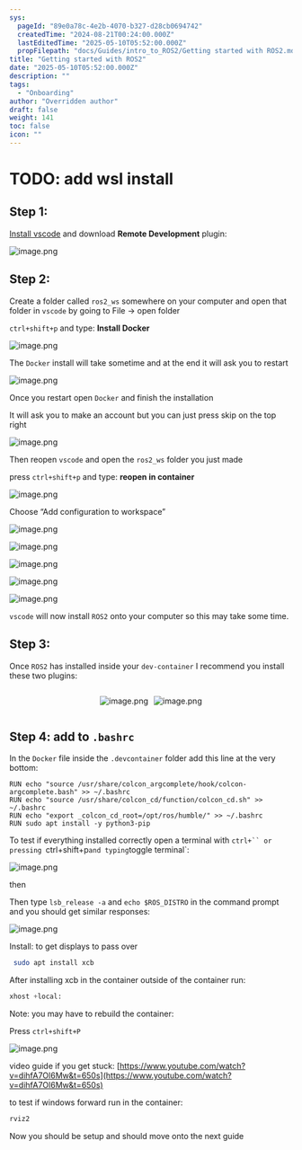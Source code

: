 ```yaml
---
sys:
  pageId: "89e0a78c-4e2b-4070-b327-d28cb0694742"
  createdTime: "2024-08-21T00:24:00.000Z"
  lastEditedTime: "2025-05-10T05:52:00.000Z"
  propFilepath: "docs/Guides/intro_to_ROS2/Getting started with ROS2.md"
title: "Getting started with ROS2"
date: "2025-05-10T05:52:00.000Z"
description: ""
tags:
  - "Onboarding"
author: "Overridden author"
draft: false
weight: 141
toc: false
icon: ""
---
```


# TODO: add wsl install

## Step 1:

[Install vscode](https://code.visualstudio.com/download) and download **Remote Development** plugin:

![image.png](https://prod-files-secure.s3.us-west-2.amazonaws.com/d518164a-d88e-44d1-a4ee-3adb3bd8bce0/efb52993-1881-4a40-b95e-6f020334f022/image.png?X-Amz-Algorithm=AWS4-HMAC-SHA256&X-Amz-Content-Sha256=UNSIGNED-PAYLOAD&X-Amz-Credential=ASIAZI2LB466YA5DATNG%2F20250616%2Fus-west-2%2Fs3%2Faws4_request&X-Amz-Date=20250616T110831Z&X-Amz-Expires=3600&X-Amz-Security-Token=IQoJb3JpZ2luX2VjEHMaCXVzLXdlc3QtMiJHMEUCIQCn7d8aiNjXgOhKv%2BT3GJOIesdQGMdj%2Bx%2F%2BauZmbMNkWAIgGZeAzKa8b%2BIA72C60ZqZNvACRjpJcvNeoA5WvvPeeQMq%2FwMIXBAAGgw2Mzc0MjMxODM4MDUiDA%2FD%2FY6DAyAbuHIvTircA6yvnnnLzYtsCWtSXYt%2BkkhH5Bfuhazua9r8ZskMzsTEZA1ljb0SBPHTsQqcPdBsGx3MFbKmPKtmhDBFXUDjTnEsMspsCTFcCJc4509qWRvqt0QFE4PTXV%2FThV2iTgXnw0e8RQsCAH%2F%2F6jJCoB7oE%2FKQQ4qELQZpnXRePSPVikwFgZaIINeezELxOsnHLpextSiq2yv9K6QhtOeTWR%2BeJAUBasXAHfcZsw3b4V7%2BTCB%2BVzTYNgD%2BTZ7ihvBg9mxvGMdlkOuHB7RTLiLNj8V%2Bk%2BBnrFy9QvAGMdQ1I9oXQO6l%2BE6fH0XBZWE1%2FSlXf0l71drQnvy8lWfQMngd7kQk6nXTMKfxE%2FXU%2BZ5oCuOv7HZ2ep4hCxCYofwfHiFFRi5Bih%2F1rhwpqWGaDPN9Pt2xLPx721COHX3XbSRPg5Y44wuSxdfvk0nfIITA4J6dqd8cIR6ZVCIartztd3XJpot8FAoRg%2B6uq5l9bCKARV0YVCRGhh5df1i44qIXAbYoXbC1fst8FRjSXjkpf4ZDhhDFCKHx0vCv9o7slPIPUbUEnpszKlLqVG6zR0lXYqn0ugCHuXeBC%2FBiTDYJWSfCjMOmNVKp%2F%2BjjTgamp2qVRQ0LwspMdTfUpJUGUs7FKYilMNvkv8IGOqUBENG4Ek8TueLHJyYcXY1h8DndBPa2V6pznG%2B8k19B1wdu7W57ihzlEcY2n3ATj1grSGkuOM8%2B3BcCdX88E3G64zyjDWTonWviqF6En%2BWL2icyuF6jDiulOF57J8adEyNDuToaNOP1UgSMOI8SJ29a312qZvKPZrwIKAbKzBTl9n3L7Y6t4YknE2JyKAL3ZoswLL%2F8KyEs2I2N8xz6JptDKKtlt4AS&X-Amz-Signature=3fe8237631043c311892c9339587311d4f24c402a255d01d2300c057cbe8e693&X-Amz-SignedHeaders=host&x-amz-checksum-mode=ENABLED&x-id=GetObject)

## Step 2:

Create a folder called `ros2_ws` somewhere on your computer and open that folder in `vscode` by going to File → open folder 

`ctrl+shift+p` and type: **Install Docker**

![image.png](https://prod-files-secure.s3.us-west-2.amazonaws.com/d518164a-d88e-44d1-a4ee-3adb3bd8bce0/2269dc0e-1cd5-47ff-bceb-c04ad9b2eab0/image.png?X-Amz-Algorithm=AWS4-HMAC-SHA256&X-Amz-Content-Sha256=UNSIGNED-PAYLOAD&X-Amz-Credential=ASIAZI2LB466YA5DATNG%2F20250616%2Fus-west-2%2Fs3%2Faws4_request&X-Amz-Date=20250616T110831Z&X-Amz-Expires=3600&X-Amz-Security-Token=IQoJb3JpZ2luX2VjEHMaCXVzLXdlc3QtMiJHMEUCIQCn7d8aiNjXgOhKv%2BT3GJOIesdQGMdj%2Bx%2F%2BauZmbMNkWAIgGZeAzKa8b%2BIA72C60ZqZNvACRjpJcvNeoA5WvvPeeQMq%2FwMIXBAAGgw2Mzc0MjMxODM4MDUiDA%2FD%2FY6DAyAbuHIvTircA6yvnnnLzYtsCWtSXYt%2BkkhH5Bfuhazua9r8ZskMzsTEZA1ljb0SBPHTsQqcPdBsGx3MFbKmPKtmhDBFXUDjTnEsMspsCTFcCJc4509qWRvqt0QFE4PTXV%2FThV2iTgXnw0e8RQsCAH%2F%2F6jJCoB7oE%2FKQQ4qELQZpnXRePSPVikwFgZaIINeezELxOsnHLpextSiq2yv9K6QhtOeTWR%2BeJAUBasXAHfcZsw3b4V7%2BTCB%2BVzTYNgD%2BTZ7ihvBg9mxvGMdlkOuHB7RTLiLNj8V%2Bk%2BBnrFy9QvAGMdQ1I9oXQO6l%2BE6fH0XBZWE1%2FSlXf0l71drQnvy8lWfQMngd7kQk6nXTMKfxE%2FXU%2BZ5oCuOv7HZ2ep4hCxCYofwfHiFFRi5Bih%2F1rhwpqWGaDPN9Pt2xLPx721COHX3XbSRPg5Y44wuSxdfvk0nfIITA4J6dqd8cIR6ZVCIartztd3XJpot8FAoRg%2B6uq5l9bCKARV0YVCRGhh5df1i44qIXAbYoXbC1fst8FRjSXjkpf4ZDhhDFCKHx0vCv9o7slPIPUbUEnpszKlLqVG6zR0lXYqn0ugCHuXeBC%2FBiTDYJWSfCjMOmNVKp%2F%2BjjTgamp2qVRQ0LwspMdTfUpJUGUs7FKYilMNvkv8IGOqUBENG4Ek8TueLHJyYcXY1h8DndBPa2V6pznG%2B8k19B1wdu7W57ihzlEcY2n3ATj1grSGkuOM8%2B3BcCdX88E3G64zyjDWTonWviqF6En%2BWL2icyuF6jDiulOF57J8adEyNDuToaNOP1UgSMOI8SJ29a312qZvKPZrwIKAbKzBTl9n3L7Y6t4YknE2JyKAL3ZoswLL%2F8KyEs2I2N8xz6JptDKKtlt4AS&X-Amz-Signature=f278d4fcada5de304e130604d84dba09e5a50960563fd9228865f15ce067c6b4&X-Amz-SignedHeaders=host&x-amz-checksum-mode=ENABLED&x-id=GetObject)

The `Docker` install will take sometime and at the end it will ask you to restart

![image.png](https://prod-files-secure.s3.us-west-2.amazonaws.com/d518164a-d88e-44d1-a4ee-3adb3bd8bce0/ed233f78-be33-4b1f-b89c-9c346c0e961e/image.png?X-Amz-Algorithm=AWS4-HMAC-SHA256&X-Amz-Content-Sha256=UNSIGNED-PAYLOAD&X-Amz-Credential=ASIAZI2LB466YA5DATNG%2F20250616%2Fus-west-2%2Fs3%2Faws4_request&X-Amz-Date=20250616T110831Z&X-Amz-Expires=3600&X-Amz-Security-Token=IQoJb3JpZ2luX2VjEHMaCXVzLXdlc3QtMiJHMEUCIQCn7d8aiNjXgOhKv%2BT3GJOIesdQGMdj%2Bx%2F%2BauZmbMNkWAIgGZeAzKa8b%2BIA72C60ZqZNvACRjpJcvNeoA5WvvPeeQMq%2FwMIXBAAGgw2Mzc0MjMxODM4MDUiDA%2FD%2FY6DAyAbuHIvTircA6yvnnnLzYtsCWtSXYt%2BkkhH5Bfuhazua9r8ZskMzsTEZA1ljb0SBPHTsQqcPdBsGx3MFbKmPKtmhDBFXUDjTnEsMspsCTFcCJc4509qWRvqt0QFE4PTXV%2FThV2iTgXnw0e8RQsCAH%2F%2F6jJCoB7oE%2FKQQ4qELQZpnXRePSPVikwFgZaIINeezELxOsnHLpextSiq2yv9K6QhtOeTWR%2BeJAUBasXAHfcZsw3b4V7%2BTCB%2BVzTYNgD%2BTZ7ihvBg9mxvGMdlkOuHB7RTLiLNj8V%2Bk%2BBnrFy9QvAGMdQ1I9oXQO6l%2BE6fH0XBZWE1%2FSlXf0l71drQnvy8lWfQMngd7kQk6nXTMKfxE%2FXU%2BZ5oCuOv7HZ2ep4hCxCYofwfHiFFRi5Bih%2F1rhwpqWGaDPN9Pt2xLPx721COHX3XbSRPg5Y44wuSxdfvk0nfIITA4J6dqd8cIR6ZVCIartztd3XJpot8FAoRg%2B6uq5l9bCKARV0YVCRGhh5df1i44qIXAbYoXbC1fst8FRjSXjkpf4ZDhhDFCKHx0vCv9o7slPIPUbUEnpszKlLqVG6zR0lXYqn0ugCHuXeBC%2FBiTDYJWSfCjMOmNVKp%2F%2BjjTgamp2qVRQ0LwspMdTfUpJUGUs7FKYilMNvkv8IGOqUBENG4Ek8TueLHJyYcXY1h8DndBPa2V6pznG%2B8k19B1wdu7W57ihzlEcY2n3ATj1grSGkuOM8%2B3BcCdX88E3G64zyjDWTonWviqF6En%2BWL2icyuF6jDiulOF57J8adEyNDuToaNOP1UgSMOI8SJ29a312qZvKPZrwIKAbKzBTl9n3L7Y6t4YknE2JyKAL3ZoswLL%2F8KyEs2I2N8xz6JptDKKtlt4AS&X-Amz-Signature=164b277d335c177ab5e6b43215691f7cc27da269c36f04be0c5ca6997f6b36c2&X-Amz-SignedHeaders=host&x-amz-checksum-mode=ENABLED&x-id=GetObject)

Once you restart open `Docker` and finish the installation

It will ask you to make an account but you can just press skip on the top right

![image.png](https://prod-files-secure.s3.us-west-2.amazonaws.com/d518164a-d88e-44d1-a4ee-3adb3bd8bce0/21010ad9-1659-4fd9-9f59-9932a09b2a3d/image.png?X-Amz-Algorithm=AWS4-HMAC-SHA256&X-Amz-Content-Sha256=UNSIGNED-PAYLOAD&X-Amz-Credential=ASIAZI2LB466YA5DATNG%2F20250616%2Fus-west-2%2Fs3%2Faws4_request&X-Amz-Date=20250616T110831Z&X-Amz-Expires=3600&X-Amz-Security-Token=IQoJb3JpZ2luX2VjEHMaCXVzLXdlc3QtMiJHMEUCIQCn7d8aiNjXgOhKv%2BT3GJOIesdQGMdj%2Bx%2F%2BauZmbMNkWAIgGZeAzKa8b%2BIA72C60ZqZNvACRjpJcvNeoA5WvvPeeQMq%2FwMIXBAAGgw2Mzc0MjMxODM4MDUiDA%2FD%2FY6DAyAbuHIvTircA6yvnnnLzYtsCWtSXYt%2BkkhH5Bfuhazua9r8ZskMzsTEZA1ljb0SBPHTsQqcPdBsGx3MFbKmPKtmhDBFXUDjTnEsMspsCTFcCJc4509qWRvqt0QFE4PTXV%2FThV2iTgXnw0e8RQsCAH%2F%2F6jJCoB7oE%2FKQQ4qELQZpnXRePSPVikwFgZaIINeezELxOsnHLpextSiq2yv9K6QhtOeTWR%2BeJAUBasXAHfcZsw3b4V7%2BTCB%2BVzTYNgD%2BTZ7ihvBg9mxvGMdlkOuHB7RTLiLNj8V%2Bk%2BBnrFy9QvAGMdQ1I9oXQO6l%2BE6fH0XBZWE1%2FSlXf0l71drQnvy8lWfQMngd7kQk6nXTMKfxE%2FXU%2BZ5oCuOv7HZ2ep4hCxCYofwfHiFFRi5Bih%2F1rhwpqWGaDPN9Pt2xLPx721COHX3XbSRPg5Y44wuSxdfvk0nfIITA4J6dqd8cIR6ZVCIartztd3XJpot8FAoRg%2B6uq5l9bCKARV0YVCRGhh5df1i44qIXAbYoXbC1fst8FRjSXjkpf4ZDhhDFCKHx0vCv9o7slPIPUbUEnpszKlLqVG6zR0lXYqn0ugCHuXeBC%2FBiTDYJWSfCjMOmNVKp%2F%2BjjTgamp2qVRQ0LwspMdTfUpJUGUs7FKYilMNvkv8IGOqUBENG4Ek8TueLHJyYcXY1h8DndBPa2V6pznG%2B8k19B1wdu7W57ihzlEcY2n3ATj1grSGkuOM8%2B3BcCdX88E3G64zyjDWTonWviqF6En%2BWL2icyuF6jDiulOF57J8adEyNDuToaNOP1UgSMOI8SJ29a312qZvKPZrwIKAbKzBTl9n3L7Y6t4YknE2JyKAL3ZoswLL%2F8KyEs2I2N8xz6JptDKKtlt4AS&X-Amz-Signature=a1d68f9e73217abe5841b5c61103de252236a46aa861bfc3b0570b280538b9a3&X-Amz-SignedHeaders=host&x-amz-checksum-mode=ENABLED&x-id=GetObject)

Then reopen `vscode` and open the `ros2_ws` folder you just made

press `ctrl+shift+p` and type: **reopen in container**

![image.png](https://prod-files-secure.s3.us-west-2.amazonaws.com/d518164a-d88e-44d1-a4ee-3adb3bd8bce0/4e93b8c2-41ad-488c-8095-c74205196118/image.png?X-Amz-Algorithm=AWS4-HMAC-SHA256&X-Amz-Content-Sha256=UNSIGNED-PAYLOAD&X-Amz-Credential=ASIAZI2LB466YA5DATNG%2F20250616%2Fus-west-2%2Fs3%2Faws4_request&X-Amz-Date=20250616T110831Z&X-Amz-Expires=3600&X-Amz-Security-Token=IQoJb3JpZ2luX2VjEHMaCXVzLXdlc3QtMiJHMEUCIQCn7d8aiNjXgOhKv%2BT3GJOIesdQGMdj%2Bx%2F%2BauZmbMNkWAIgGZeAzKa8b%2BIA72C60ZqZNvACRjpJcvNeoA5WvvPeeQMq%2FwMIXBAAGgw2Mzc0MjMxODM4MDUiDA%2FD%2FY6DAyAbuHIvTircA6yvnnnLzYtsCWtSXYt%2BkkhH5Bfuhazua9r8ZskMzsTEZA1ljb0SBPHTsQqcPdBsGx3MFbKmPKtmhDBFXUDjTnEsMspsCTFcCJc4509qWRvqt0QFE4PTXV%2FThV2iTgXnw0e8RQsCAH%2F%2F6jJCoB7oE%2FKQQ4qELQZpnXRePSPVikwFgZaIINeezELxOsnHLpextSiq2yv9K6QhtOeTWR%2BeJAUBasXAHfcZsw3b4V7%2BTCB%2BVzTYNgD%2BTZ7ihvBg9mxvGMdlkOuHB7RTLiLNj8V%2Bk%2BBnrFy9QvAGMdQ1I9oXQO6l%2BE6fH0XBZWE1%2FSlXf0l71drQnvy8lWfQMngd7kQk6nXTMKfxE%2FXU%2BZ5oCuOv7HZ2ep4hCxCYofwfHiFFRi5Bih%2F1rhwpqWGaDPN9Pt2xLPx721COHX3XbSRPg5Y44wuSxdfvk0nfIITA4J6dqd8cIR6ZVCIartztd3XJpot8FAoRg%2B6uq5l9bCKARV0YVCRGhh5df1i44qIXAbYoXbC1fst8FRjSXjkpf4ZDhhDFCKHx0vCv9o7slPIPUbUEnpszKlLqVG6zR0lXYqn0ugCHuXeBC%2FBiTDYJWSfCjMOmNVKp%2F%2BjjTgamp2qVRQ0LwspMdTfUpJUGUs7FKYilMNvkv8IGOqUBENG4Ek8TueLHJyYcXY1h8DndBPa2V6pznG%2B8k19B1wdu7W57ihzlEcY2n3ATj1grSGkuOM8%2B3BcCdX88E3G64zyjDWTonWviqF6En%2BWL2icyuF6jDiulOF57J8adEyNDuToaNOP1UgSMOI8SJ29a312qZvKPZrwIKAbKzBTl9n3L7Y6t4YknE2JyKAL3ZoswLL%2F8KyEs2I2N8xz6JptDKKtlt4AS&X-Amz-Signature=92059d0febc7f8866343996fb74965f3378bfdf25b26d7d4da4711f7bf8105d7&X-Amz-SignedHeaders=host&x-amz-checksum-mode=ENABLED&x-id=GetObject)

Choose “Add configuration to workspace”

![image.png](https://prod-files-secure.s3.us-west-2.amazonaws.com/d518164a-d88e-44d1-a4ee-3adb3bd8bce0/9560b282-5060-4989-ba37-97e7b2c22476/image.png?X-Amz-Algorithm=AWS4-HMAC-SHA256&X-Amz-Content-Sha256=UNSIGNED-PAYLOAD&X-Amz-Credential=ASIAZI2LB466YA5DATNG%2F20250616%2Fus-west-2%2Fs3%2Faws4_request&X-Amz-Date=20250616T110831Z&X-Amz-Expires=3600&X-Amz-Security-Token=IQoJb3JpZ2luX2VjEHMaCXVzLXdlc3QtMiJHMEUCIQCn7d8aiNjXgOhKv%2BT3GJOIesdQGMdj%2Bx%2F%2BauZmbMNkWAIgGZeAzKa8b%2BIA72C60ZqZNvACRjpJcvNeoA5WvvPeeQMq%2FwMIXBAAGgw2Mzc0MjMxODM4MDUiDA%2FD%2FY6DAyAbuHIvTircA6yvnnnLzYtsCWtSXYt%2BkkhH5Bfuhazua9r8ZskMzsTEZA1ljb0SBPHTsQqcPdBsGx3MFbKmPKtmhDBFXUDjTnEsMspsCTFcCJc4509qWRvqt0QFE4PTXV%2FThV2iTgXnw0e8RQsCAH%2F%2F6jJCoB7oE%2FKQQ4qELQZpnXRePSPVikwFgZaIINeezELxOsnHLpextSiq2yv9K6QhtOeTWR%2BeJAUBasXAHfcZsw3b4V7%2BTCB%2BVzTYNgD%2BTZ7ihvBg9mxvGMdlkOuHB7RTLiLNj8V%2Bk%2BBnrFy9QvAGMdQ1I9oXQO6l%2BE6fH0XBZWE1%2FSlXf0l71drQnvy8lWfQMngd7kQk6nXTMKfxE%2FXU%2BZ5oCuOv7HZ2ep4hCxCYofwfHiFFRi5Bih%2F1rhwpqWGaDPN9Pt2xLPx721COHX3XbSRPg5Y44wuSxdfvk0nfIITA4J6dqd8cIR6ZVCIartztd3XJpot8FAoRg%2B6uq5l9bCKARV0YVCRGhh5df1i44qIXAbYoXbC1fst8FRjSXjkpf4ZDhhDFCKHx0vCv9o7slPIPUbUEnpszKlLqVG6zR0lXYqn0ugCHuXeBC%2FBiTDYJWSfCjMOmNVKp%2F%2BjjTgamp2qVRQ0LwspMdTfUpJUGUs7FKYilMNvkv8IGOqUBENG4Ek8TueLHJyYcXY1h8DndBPa2V6pznG%2B8k19B1wdu7W57ihzlEcY2n3ATj1grSGkuOM8%2B3BcCdX88E3G64zyjDWTonWviqF6En%2BWL2icyuF6jDiulOF57J8adEyNDuToaNOP1UgSMOI8SJ29a312qZvKPZrwIKAbKzBTl9n3L7Y6t4YknE2JyKAL3ZoswLL%2F8KyEs2I2N8xz6JptDKKtlt4AS&X-Amz-Signature=30ba175065f89e7b95a861f8cacc71d4e7766b85476ee9ad8cd613048daaf509&X-Amz-SignedHeaders=host&x-amz-checksum-mode=ENABLED&x-id=GetObject)

![image.png](https://prod-files-secure.s3.us-west-2.amazonaws.com/d518164a-d88e-44d1-a4ee-3adb3bd8bce0/2ee63f81-886b-48e8-a553-dc6e5eac99e4/image.png?X-Amz-Algorithm=AWS4-HMAC-SHA256&X-Amz-Content-Sha256=UNSIGNED-PAYLOAD&X-Amz-Credential=ASIAZI2LB466YA5DATNG%2F20250616%2Fus-west-2%2Fs3%2Faws4_request&X-Amz-Date=20250616T110831Z&X-Amz-Expires=3600&X-Amz-Security-Token=IQoJb3JpZ2luX2VjEHMaCXVzLXdlc3QtMiJHMEUCIQCn7d8aiNjXgOhKv%2BT3GJOIesdQGMdj%2Bx%2F%2BauZmbMNkWAIgGZeAzKa8b%2BIA72C60ZqZNvACRjpJcvNeoA5WvvPeeQMq%2FwMIXBAAGgw2Mzc0MjMxODM4MDUiDA%2FD%2FY6DAyAbuHIvTircA6yvnnnLzYtsCWtSXYt%2BkkhH5Bfuhazua9r8ZskMzsTEZA1ljb0SBPHTsQqcPdBsGx3MFbKmPKtmhDBFXUDjTnEsMspsCTFcCJc4509qWRvqt0QFE4PTXV%2FThV2iTgXnw0e8RQsCAH%2F%2F6jJCoB7oE%2FKQQ4qELQZpnXRePSPVikwFgZaIINeezELxOsnHLpextSiq2yv9K6QhtOeTWR%2BeJAUBasXAHfcZsw3b4V7%2BTCB%2BVzTYNgD%2BTZ7ihvBg9mxvGMdlkOuHB7RTLiLNj8V%2Bk%2BBnrFy9QvAGMdQ1I9oXQO6l%2BE6fH0XBZWE1%2FSlXf0l71drQnvy8lWfQMngd7kQk6nXTMKfxE%2FXU%2BZ5oCuOv7HZ2ep4hCxCYofwfHiFFRi5Bih%2F1rhwpqWGaDPN9Pt2xLPx721COHX3XbSRPg5Y44wuSxdfvk0nfIITA4J6dqd8cIR6ZVCIartztd3XJpot8FAoRg%2B6uq5l9bCKARV0YVCRGhh5df1i44qIXAbYoXbC1fst8FRjSXjkpf4ZDhhDFCKHx0vCv9o7slPIPUbUEnpszKlLqVG6zR0lXYqn0ugCHuXeBC%2FBiTDYJWSfCjMOmNVKp%2F%2BjjTgamp2qVRQ0LwspMdTfUpJUGUs7FKYilMNvkv8IGOqUBENG4Ek8TueLHJyYcXY1h8DndBPa2V6pznG%2B8k19B1wdu7W57ihzlEcY2n3ATj1grSGkuOM8%2B3BcCdX88E3G64zyjDWTonWviqF6En%2BWL2icyuF6jDiulOF57J8adEyNDuToaNOP1UgSMOI8SJ29a312qZvKPZrwIKAbKzBTl9n3L7Y6t4YknE2JyKAL3ZoswLL%2F8KyEs2I2N8xz6JptDKKtlt4AS&X-Amz-Signature=273223c70fdf9246ecf97d97a17ab012ae8a9562b100352b21f2043c568a9d4e&X-Amz-SignedHeaders=host&x-amz-checksum-mode=ENABLED&x-id=GetObject)

![image.png](https://prod-files-secure.s3.us-west-2.amazonaws.com/d518164a-d88e-44d1-a4ee-3adb3bd8bce0/ae1580b2-b048-407e-aed9-b584224a7a04/image.png?X-Amz-Algorithm=AWS4-HMAC-SHA256&X-Amz-Content-Sha256=UNSIGNED-PAYLOAD&X-Amz-Credential=ASIAZI2LB466YA5DATNG%2F20250616%2Fus-west-2%2Fs3%2Faws4_request&X-Amz-Date=20250616T110831Z&X-Amz-Expires=3600&X-Amz-Security-Token=IQoJb3JpZ2luX2VjEHMaCXVzLXdlc3QtMiJHMEUCIQCn7d8aiNjXgOhKv%2BT3GJOIesdQGMdj%2Bx%2F%2BauZmbMNkWAIgGZeAzKa8b%2BIA72C60ZqZNvACRjpJcvNeoA5WvvPeeQMq%2FwMIXBAAGgw2Mzc0MjMxODM4MDUiDA%2FD%2FY6DAyAbuHIvTircA6yvnnnLzYtsCWtSXYt%2BkkhH5Bfuhazua9r8ZskMzsTEZA1ljb0SBPHTsQqcPdBsGx3MFbKmPKtmhDBFXUDjTnEsMspsCTFcCJc4509qWRvqt0QFE4PTXV%2FThV2iTgXnw0e8RQsCAH%2F%2F6jJCoB7oE%2FKQQ4qELQZpnXRePSPVikwFgZaIINeezELxOsnHLpextSiq2yv9K6QhtOeTWR%2BeJAUBasXAHfcZsw3b4V7%2BTCB%2BVzTYNgD%2BTZ7ihvBg9mxvGMdlkOuHB7RTLiLNj8V%2Bk%2BBnrFy9QvAGMdQ1I9oXQO6l%2BE6fH0XBZWE1%2FSlXf0l71drQnvy8lWfQMngd7kQk6nXTMKfxE%2FXU%2BZ5oCuOv7HZ2ep4hCxCYofwfHiFFRi5Bih%2F1rhwpqWGaDPN9Pt2xLPx721COHX3XbSRPg5Y44wuSxdfvk0nfIITA4J6dqd8cIR6ZVCIartztd3XJpot8FAoRg%2B6uq5l9bCKARV0YVCRGhh5df1i44qIXAbYoXbC1fst8FRjSXjkpf4ZDhhDFCKHx0vCv9o7slPIPUbUEnpszKlLqVG6zR0lXYqn0ugCHuXeBC%2FBiTDYJWSfCjMOmNVKp%2F%2BjjTgamp2qVRQ0LwspMdTfUpJUGUs7FKYilMNvkv8IGOqUBENG4Ek8TueLHJyYcXY1h8DndBPa2V6pznG%2B8k19B1wdu7W57ihzlEcY2n3ATj1grSGkuOM8%2B3BcCdX88E3G64zyjDWTonWviqF6En%2BWL2icyuF6jDiulOF57J8adEyNDuToaNOP1UgSMOI8SJ29a312qZvKPZrwIKAbKzBTl9n3L7Y6t4YknE2JyKAL3ZoswLL%2F8KyEs2I2N8xz6JptDKKtlt4AS&X-Amz-Signature=128a7d2c841013d053e1559a5b7f96dbd86ad7fe1d1f9b8023d859d4bb64d8dc&X-Amz-SignedHeaders=host&x-amz-checksum-mode=ENABLED&x-id=GetObject)

![image.png](https://prod-files-secure.s3.us-west-2.amazonaws.com/d518164a-d88e-44d1-a4ee-3adb3bd8bce0/53255b28-f75e-430f-b9e3-c0ac8577e42b/image.png?X-Amz-Algorithm=AWS4-HMAC-SHA256&X-Amz-Content-Sha256=UNSIGNED-PAYLOAD&X-Amz-Credential=ASIAZI2LB466YA5DATNG%2F20250616%2Fus-west-2%2Fs3%2Faws4_request&X-Amz-Date=20250616T110831Z&X-Amz-Expires=3600&X-Amz-Security-Token=IQoJb3JpZ2luX2VjEHMaCXVzLXdlc3QtMiJHMEUCIQCn7d8aiNjXgOhKv%2BT3GJOIesdQGMdj%2Bx%2F%2BauZmbMNkWAIgGZeAzKa8b%2BIA72C60ZqZNvACRjpJcvNeoA5WvvPeeQMq%2FwMIXBAAGgw2Mzc0MjMxODM4MDUiDA%2FD%2FY6DAyAbuHIvTircA6yvnnnLzYtsCWtSXYt%2BkkhH5Bfuhazua9r8ZskMzsTEZA1ljb0SBPHTsQqcPdBsGx3MFbKmPKtmhDBFXUDjTnEsMspsCTFcCJc4509qWRvqt0QFE4PTXV%2FThV2iTgXnw0e8RQsCAH%2F%2F6jJCoB7oE%2FKQQ4qELQZpnXRePSPVikwFgZaIINeezELxOsnHLpextSiq2yv9K6QhtOeTWR%2BeJAUBasXAHfcZsw3b4V7%2BTCB%2BVzTYNgD%2BTZ7ihvBg9mxvGMdlkOuHB7RTLiLNj8V%2Bk%2BBnrFy9QvAGMdQ1I9oXQO6l%2BE6fH0XBZWE1%2FSlXf0l71drQnvy8lWfQMngd7kQk6nXTMKfxE%2FXU%2BZ5oCuOv7HZ2ep4hCxCYofwfHiFFRi5Bih%2F1rhwpqWGaDPN9Pt2xLPx721COHX3XbSRPg5Y44wuSxdfvk0nfIITA4J6dqd8cIR6ZVCIartztd3XJpot8FAoRg%2B6uq5l9bCKARV0YVCRGhh5df1i44qIXAbYoXbC1fst8FRjSXjkpf4ZDhhDFCKHx0vCv9o7slPIPUbUEnpszKlLqVG6zR0lXYqn0ugCHuXeBC%2FBiTDYJWSfCjMOmNVKp%2F%2BjjTgamp2qVRQ0LwspMdTfUpJUGUs7FKYilMNvkv8IGOqUBENG4Ek8TueLHJyYcXY1h8DndBPa2V6pznG%2B8k19B1wdu7W57ihzlEcY2n3ATj1grSGkuOM8%2B3BcCdX88E3G64zyjDWTonWviqF6En%2BWL2icyuF6jDiulOF57J8adEyNDuToaNOP1UgSMOI8SJ29a312qZvKPZrwIKAbKzBTl9n3L7Y6t4YknE2JyKAL3ZoswLL%2F8KyEs2I2N8xz6JptDKKtlt4AS&X-Amz-Signature=399b840d9bdc0dd00c5e706134d35097bea4c98f6b1722e9a5ec1aa7c4c0f09f&X-Amz-SignedHeaders=host&x-amz-checksum-mode=ENABLED&x-id=GetObject)

![image.png](https://prod-files-secure.s3.us-west-2.amazonaws.com/d518164a-d88e-44d1-a4ee-3adb3bd8bce0/7c562767-5af9-4ffb-97d1-327bcdf4ee00/image.png?X-Amz-Algorithm=AWS4-HMAC-SHA256&X-Amz-Content-Sha256=UNSIGNED-PAYLOAD&X-Amz-Credential=ASIAZI2LB466YA5DATNG%2F20250616%2Fus-west-2%2Fs3%2Faws4_request&X-Amz-Date=20250616T110831Z&X-Amz-Expires=3600&X-Amz-Security-Token=IQoJb3JpZ2luX2VjEHMaCXVzLXdlc3QtMiJHMEUCIQCn7d8aiNjXgOhKv%2BT3GJOIesdQGMdj%2Bx%2F%2BauZmbMNkWAIgGZeAzKa8b%2BIA72C60ZqZNvACRjpJcvNeoA5WvvPeeQMq%2FwMIXBAAGgw2Mzc0MjMxODM4MDUiDA%2FD%2FY6DAyAbuHIvTircA6yvnnnLzYtsCWtSXYt%2BkkhH5Bfuhazua9r8ZskMzsTEZA1ljb0SBPHTsQqcPdBsGx3MFbKmPKtmhDBFXUDjTnEsMspsCTFcCJc4509qWRvqt0QFE4PTXV%2FThV2iTgXnw0e8RQsCAH%2F%2F6jJCoB7oE%2FKQQ4qELQZpnXRePSPVikwFgZaIINeezELxOsnHLpextSiq2yv9K6QhtOeTWR%2BeJAUBasXAHfcZsw3b4V7%2BTCB%2BVzTYNgD%2BTZ7ihvBg9mxvGMdlkOuHB7RTLiLNj8V%2Bk%2BBnrFy9QvAGMdQ1I9oXQO6l%2BE6fH0XBZWE1%2FSlXf0l71drQnvy8lWfQMngd7kQk6nXTMKfxE%2FXU%2BZ5oCuOv7HZ2ep4hCxCYofwfHiFFRi5Bih%2F1rhwpqWGaDPN9Pt2xLPx721COHX3XbSRPg5Y44wuSxdfvk0nfIITA4J6dqd8cIR6ZVCIartztd3XJpot8FAoRg%2B6uq5l9bCKARV0YVCRGhh5df1i44qIXAbYoXbC1fst8FRjSXjkpf4ZDhhDFCKHx0vCv9o7slPIPUbUEnpszKlLqVG6zR0lXYqn0ugCHuXeBC%2FBiTDYJWSfCjMOmNVKp%2F%2BjjTgamp2qVRQ0LwspMdTfUpJUGUs7FKYilMNvkv8IGOqUBENG4Ek8TueLHJyYcXY1h8DndBPa2V6pznG%2B8k19B1wdu7W57ihzlEcY2n3ATj1grSGkuOM8%2B3BcCdX88E3G64zyjDWTonWviqF6En%2BWL2icyuF6jDiulOF57J8adEyNDuToaNOP1UgSMOI8SJ29a312qZvKPZrwIKAbKzBTl9n3L7Y6t4YknE2JyKAL3ZoswLL%2F8KyEs2I2N8xz6JptDKKtlt4AS&X-Amz-Signature=6d0a5912b280e2a71380fb695c19d3f6e5aafda155b81fbe56cfaf72e5bfd73d&X-Amz-SignedHeaders=host&x-amz-checksum-mode=ENABLED&x-id=GetObject)

`vscode` will now install `ROS2` onto your computer so this may take some time.

## Step 3:

Once `ROS2` has installed inside your `dev-container` I recommend you install these two plugins:

<div style="display: flex;flex-direction: row; column-gap:10px; max-width: 630px;justify-content: center;">
<div>

![image.png](https://prod-files-secure.s3.us-west-2.amazonaws.com/d518164a-d88e-44d1-a4ee-3adb3bd8bce0/3fc3d550-5a54-4ba1-ba6b-faa01cdb7369/image.png?X-Amz-Algorithm=AWS4-HMAC-SHA256&X-Amz-Content-Sha256=UNSIGNED-PAYLOAD&X-Amz-Credential=ASIAZI2LB466STKIBKGX%2F20250616%2Fus-west-2%2Fs3%2Faws4_request&X-Amz-Date=20250616T110837Z&X-Amz-Expires=3600&X-Amz-Security-Token=IQoJb3JpZ2luX2VjEHMaCXVzLXdlc3QtMiJHMEUCIQD17YFcNvdhY5Sl0TIuLHGFf0N1LRgETmWypFkW29MoWwIgNK4J0g9VLF4vx%2BLdvIJEnsefvxVsKCHlLOjqryyIrU8q%2FwMIXBAAGgw2Mzc0MjMxODM4MDUiDNQvcQ88Qo4l8ab%2BAircA69DgOiCCF80YEOmHkL2WbkNf3zx3oqlyUQbumhe2Lvd%2BcyK4OJZPjTCUwjn%2BQsd%2BO1E5%2BSAI4olmmjFkdS4EVAXMjaOvZ7%2Fe10XJV8SJgLZvIor%2BXWGPWfrcw%2F%2B27q017QnLuhmAdUBfvUfW9oc9OU5R0pXRdzGip0ttwutJFTLmpHPI%2Fh2eSOBFMu4SbI%2FS2dnT4wSZs3aAtM7Uhp4M3PVcl04p4XCe%2B%2FukqyiAHsp9hZcGIa79BP27fuThpX0eVsTn8e9wukPpE6lL9LCkvgcmnOH4W2Bti0iev8%2BAqI2p8UwWW%2FMGNOhgD1AybmFqCMFicXSong0iTiVzRka%2BfVjlNfvBlLTQf7O21WLZa4gYK2XRYABaZiarf1V%2F14spTWc%2BKVtJlAauaC36W6W2T2eMiLZYKDhTJQTceh%2B79mMUk3LXnlAs8g%2F3GpqmlxgEem72aRSrAZoaqe6H6PcW5fE5fgzC0LUtdPC0xRHXVQPlEHhA2ngKV4tdZUNIRZc3T4TQnqQE1iMobsGyuj3V2qUzn%2Bdf0cOswOuThhtTPRAKhweuBtwu2DQB33JjlTmSxafvsOes8JAzj6xh7OkjbKWZvnKQ0bLeHZVF16jfuPi4YVLQtWM%2FyDod65aMKvkv8IGOqUB7YXIiHnk5bRPgavWQvD08dg9sdG2m53ZrX72pMVsHAOgjJmTyCzYsjJVupQdLPIhNOeaPCD%2FCC06Te7LSDdxoYplhowkeIxfyi3A2icHTZonX8skkKLy%2F%2FpPfAj9yKOmz3loiztMyGJWR8um2eJ0XDCzZCeRXw8GWhvI2h0RSeo8GvtkHKdjT%2Fz%2BM0gFWlnrlx8cRnl4%2Blo3UL11QksjrSbbaHtc&X-Amz-Signature=bc26a247274d5f42313d58bd815f85dfba7baf43f201a93d61bcc3e7e9326763&X-Amz-SignedHeaders=host&x-amz-checksum-mode=ENABLED&x-id=GetObject)

</div>
<div>

![image.png](https://prod-files-secure.s3.us-west-2.amazonaws.com/d518164a-d88e-44d1-a4ee-3adb3bd8bce0/d994cc66-13c2-4093-a5a3-f84cf4601a82/image.png?X-Amz-Algorithm=AWS4-HMAC-SHA256&X-Amz-Content-Sha256=UNSIGNED-PAYLOAD&X-Amz-Credential=ASIAZI2LB4662RJI6K4Q%2F20250616%2Fus-west-2%2Fs3%2Faws4_request&X-Amz-Date=20250616T110837Z&X-Amz-Expires=3600&X-Amz-Security-Token=IQoJb3JpZ2luX2VjEHMaCXVzLXdlc3QtMiJHMEUCIDJBqjHHIYG1Tsek%2FysTFveVgBsHfDfHou1wNTsiNDEUAiEAvQ1Trqiax3Iq1OF5nWANmPqpZe%2F6E%2FFHeDbFzKPVkpMq%2FwMIWxAAGgw2Mzc0MjMxODM4MDUiDHQxmLy59dqGMuilbSrcA6GVm%2B8FR9YZgyN5%2FJafrZFjK4Ukvln5fRCy1dVURUgjf%2FnFICq%2BNkLaQhfiOF%2BdtYJqoEjZYf0y1qi4bQSivrFXhDyb00eNFCE9m743%2BL31PGm%2FQIvcDMtBvUI16WRlH3YQhce7wtXeyKaZhi5zrlEjAdOy0kTbFvqpZDV8hAp9cKFSjtoX0ar0kv0VchZfEVLYGjCD5f23doHR9aT4rs3MWMWcwD7EVHu2prbf9ancXP%2Bk4A9pqhTXj%2BC7cXoP8xTciLNXmsoHf%2FHu7OxxbNc2oOMg%2FxjplNo5D8ouOkBX11huDoo88521JILy4weDB3QiTcIvXa8zwEUvxo5ykKd%2Bslyx2xCamcmXtjXYMkGYlPQ59L%2F4eNBz3oRJ%2BUmhxBOx49h37JX4IjcrShB3HZjIqtV%2F%2Fd0FlaPVRQvhGSo%2B11puBwGmB3TxFbrrTjrTpFpfO9XKtfzvPfzR%2B1DkCRyukFr4hr8TPD1hvy%2Be1Rgo1mSeV4xPRZPQg%2BTScmJuEEXHE5v8HDqt1QE5ICIr%2B7%2Bgao8Ok%2B8ORgi4tmw6eHu7uSiYdzop8vX0c1k1vKvlYwiMKfJdpGz4KAMT5pXr3um7cjNb4aDMUeMLRYAz%2Byjmqi3pNOEpWaAqgzMiMNzjv8IGOqUB3z%2FMVHxBdiL9hkMN%2FNKjUrZit18gdX0JeaztQuw209msNJfBS7cOqxVaAk2vKj0VLDK8jaFYDOzgK%2BvWqrOBGVKAsnGL%2BmI1NhAc1A2FjEY0PuyaFtDUed7NZ%2FkZWvFNaDT1oq2ZcCCZr%2BKDme%2F4BOopyfF%2BMCcQ7WzZNQxE2eG2DL4y2IClNClr%2BsArNdhjVgcDratkfuqxnsyfpt0XyUqgmDkq&X-Amz-Signature=fb52b9495aba56b70b90f961a55157aaec7128886542225dd952dfe08948a251&X-Amz-SignedHeaders=host&x-amz-checksum-mode=ENABLED&x-id=GetObject)

</div>
</div>

## Step 4: add to `.bashrc`

In the `Docker` file inside the `.devcontainer` folder add this line at the very bottom: 

```docker
RUN echo "source /usr/share/colcon_argcomplete/hook/colcon-argcomplete.bash" >> ~/.bashrc
RUN echo "source /usr/share/colcon_cd/function/colcon_cd.sh" >> ~/.bashrc
RUN echo "export _colcon_cd_root=/opt/ros/humble/" >> ~/.bashrc
RUN sudo apt install -y python3-pip 
```

To test if everything installed correctly open a terminal with `ctrl+`` or pressing `ctrl+shift+p` and typing `toggle terminal`:

![image.png](https://prod-files-secure.s3.us-west-2.amazonaws.com/d518164a-d88e-44d1-a4ee-3adb3bd8bce0/6a4943d8-b04e-4c02-9a58-775f3384d1a5/image.png?X-Amz-Algorithm=AWS4-HMAC-SHA256&X-Amz-Content-Sha256=UNSIGNED-PAYLOAD&X-Amz-Credential=ASIAZI2LB466YA5DATNG%2F20250616%2Fus-west-2%2Fs3%2Faws4_request&X-Amz-Date=20250616T110831Z&X-Amz-Expires=3600&X-Amz-Security-Token=IQoJb3JpZ2luX2VjEHMaCXVzLXdlc3QtMiJHMEUCIQCn7d8aiNjXgOhKv%2BT3GJOIesdQGMdj%2Bx%2F%2BauZmbMNkWAIgGZeAzKa8b%2BIA72C60ZqZNvACRjpJcvNeoA5WvvPeeQMq%2FwMIXBAAGgw2Mzc0MjMxODM4MDUiDA%2FD%2FY6DAyAbuHIvTircA6yvnnnLzYtsCWtSXYt%2BkkhH5Bfuhazua9r8ZskMzsTEZA1ljb0SBPHTsQqcPdBsGx3MFbKmPKtmhDBFXUDjTnEsMspsCTFcCJc4509qWRvqt0QFE4PTXV%2FThV2iTgXnw0e8RQsCAH%2F%2F6jJCoB7oE%2FKQQ4qELQZpnXRePSPVikwFgZaIINeezELxOsnHLpextSiq2yv9K6QhtOeTWR%2BeJAUBasXAHfcZsw3b4V7%2BTCB%2BVzTYNgD%2BTZ7ihvBg9mxvGMdlkOuHB7RTLiLNj8V%2Bk%2BBnrFy9QvAGMdQ1I9oXQO6l%2BE6fH0XBZWE1%2FSlXf0l71drQnvy8lWfQMngd7kQk6nXTMKfxE%2FXU%2BZ5oCuOv7HZ2ep4hCxCYofwfHiFFRi5Bih%2F1rhwpqWGaDPN9Pt2xLPx721COHX3XbSRPg5Y44wuSxdfvk0nfIITA4J6dqd8cIR6ZVCIartztd3XJpot8FAoRg%2B6uq5l9bCKARV0YVCRGhh5df1i44qIXAbYoXbC1fst8FRjSXjkpf4ZDhhDFCKHx0vCv9o7slPIPUbUEnpszKlLqVG6zR0lXYqn0ugCHuXeBC%2FBiTDYJWSfCjMOmNVKp%2F%2BjjTgamp2qVRQ0LwspMdTfUpJUGUs7FKYilMNvkv8IGOqUBENG4Ek8TueLHJyYcXY1h8DndBPa2V6pznG%2B8k19B1wdu7W57ihzlEcY2n3ATj1grSGkuOM8%2B3BcCdX88E3G64zyjDWTonWviqF6En%2BWL2icyuF6jDiulOF57J8adEyNDuToaNOP1UgSMOI8SJ29a312qZvKPZrwIKAbKzBTl9n3L7Y6t4YknE2JyKAL3ZoswLL%2F8KyEs2I2N8xz6JptDKKtlt4AS&X-Amz-Signature=f9d1e34ed4e9af57b052c0356cad27df7af7de887174b447a7cb5150629e862f&X-Amz-SignedHeaders=host&x-amz-checksum-mode=ENABLED&x-id=GetObject)

then 

Then type `lsb_release -a` and `echo $ROS_DISTRO` in the command prompt and you should get similar responses:

![image.png](https://prod-files-secure.s3.us-west-2.amazonaws.com/d518164a-d88e-44d1-a4ee-3adb3bd8bce0/3e635dec-a805-4e85-8b9e-d000e5b71a4e/image.png?X-Amz-Algorithm=AWS4-HMAC-SHA256&X-Amz-Content-Sha256=UNSIGNED-PAYLOAD&X-Amz-Credential=ASIAZI2LB466YA5DATNG%2F20250616%2Fus-west-2%2Fs3%2Faws4_request&X-Amz-Date=20250616T110831Z&X-Amz-Expires=3600&X-Amz-Security-Token=IQoJb3JpZ2luX2VjEHMaCXVzLXdlc3QtMiJHMEUCIQCn7d8aiNjXgOhKv%2BT3GJOIesdQGMdj%2Bx%2F%2BauZmbMNkWAIgGZeAzKa8b%2BIA72C60ZqZNvACRjpJcvNeoA5WvvPeeQMq%2FwMIXBAAGgw2Mzc0MjMxODM4MDUiDA%2FD%2FY6DAyAbuHIvTircA6yvnnnLzYtsCWtSXYt%2BkkhH5Bfuhazua9r8ZskMzsTEZA1ljb0SBPHTsQqcPdBsGx3MFbKmPKtmhDBFXUDjTnEsMspsCTFcCJc4509qWRvqt0QFE4PTXV%2FThV2iTgXnw0e8RQsCAH%2F%2F6jJCoB7oE%2FKQQ4qELQZpnXRePSPVikwFgZaIINeezELxOsnHLpextSiq2yv9K6QhtOeTWR%2BeJAUBasXAHfcZsw3b4V7%2BTCB%2BVzTYNgD%2BTZ7ihvBg9mxvGMdlkOuHB7RTLiLNj8V%2Bk%2BBnrFy9QvAGMdQ1I9oXQO6l%2BE6fH0XBZWE1%2FSlXf0l71drQnvy8lWfQMngd7kQk6nXTMKfxE%2FXU%2BZ5oCuOv7HZ2ep4hCxCYofwfHiFFRi5Bih%2F1rhwpqWGaDPN9Pt2xLPx721COHX3XbSRPg5Y44wuSxdfvk0nfIITA4J6dqd8cIR6ZVCIartztd3XJpot8FAoRg%2B6uq5l9bCKARV0YVCRGhh5df1i44qIXAbYoXbC1fst8FRjSXjkpf4ZDhhDFCKHx0vCv9o7slPIPUbUEnpszKlLqVG6zR0lXYqn0ugCHuXeBC%2FBiTDYJWSfCjMOmNVKp%2F%2BjjTgamp2qVRQ0LwspMdTfUpJUGUs7FKYilMNvkv8IGOqUBENG4Ek8TueLHJyYcXY1h8DndBPa2V6pznG%2B8k19B1wdu7W57ihzlEcY2n3ATj1grSGkuOM8%2B3BcCdX88E3G64zyjDWTonWviqF6En%2BWL2icyuF6jDiulOF57J8adEyNDuToaNOP1UgSMOI8SJ29a312qZvKPZrwIKAbKzBTl9n3L7Y6t4YknE2JyKAL3ZoswLL%2F8KyEs2I2N8xz6JptDKKtlt4AS&X-Amz-Signature=bd8ca2c72eeae7c61178d4966a782e931d955fa9052e5434e328fe30305a51fe&X-Amz-SignedHeaders=host&x-amz-checksum-mode=ENABLED&x-id=GetObject)

Install:  to get displays to pass over

```bash
 sudo apt install xcb
```

After installing xcb in the container outside of the container run:

```python
xhost +local:
```

Note: you may have to rebuild the container:

Press `ctrl+shift+P`

![image.png](https://prod-files-secure.s3.us-west-2.amazonaws.com/d518164a-d88e-44d1-a4ee-3adb3bd8bce0/6c2be660-2618-4c38-9c26-53554f7a0b7b/image.png?X-Amz-Algorithm=AWS4-HMAC-SHA256&X-Amz-Content-Sha256=UNSIGNED-PAYLOAD&X-Amz-Credential=ASIAZI2LB466YA5DATNG%2F20250616%2Fus-west-2%2Fs3%2Faws4_request&X-Amz-Date=20250616T110831Z&X-Amz-Expires=3600&X-Amz-Security-Token=IQoJb3JpZ2luX2VjEHMaCXVzLXdlc3QtMiJHMEUCIQCn7d8aiNjXgOhKv%2BT3GJOIesdQGMdj%2Bx%2F%2BauZmbMNkWAIgGZeAzKa8b%2BIA72C60ZqZNvACRjpJcvNeoA5WvvPeeQMq%2FwMIXBAAGgw2Mzc0MjMxODM4MDUiDA%2FD%2FY6DAyAbuHIvTircA6yvnnnLzYtsCWtSXYt%2BkkhH5Bfuhazua9r8ZskMzsTEZA1ljb0SBPHTsQqcPdBsGx3MFbKmPKtmhDBFXUDjTnEsMspsCTFcCJc4509qWRvqt0QFE4PTXV%2FThV2iTgXnw0e8RQsCAH%2F%2F6jJCoB7oE%2FKQQ4qELQZpnXRePSPVikwFgZaIINeezELxOsnHLpextSiq2yv9K6QhtOeTWR%2BeJAUBasXAHfcZsw3b4V7%2BTCB%2BVzTYNgD%2BTZ7ihvBg9mxvGMdlkOuHB7RTLiLNj8V%2Bk%2BBnrFy9QvAGMdQ1I9oXQO6l%2BE6fH0XBZWE1%2FSlXf0l71drQnvy8lWfQMngd7kQk6nXTMKfxE%2FXU%2BZ5oCuOv7HZ2ep4hCxCYofwfHiFFRi5Bih%2F1rhwpqWGaDPN9Pt2xLPx721COHX3XbSRPg5Y44wuSxdfvk0nfIITA4J6dqd8cIR6ZVCIartztd3XJpot8FAoRg%2B6uq5l9bCKARV0YVCRGhh5df1i44qIXAbYoXbC1fst8FRjSXjkpf4ZDhhDFCKHx0vCv9o7slPIPUbUEnpszKlLqVG6zR0lXYqn0ugCHuXeBC%2FBiTDYJWSfCjMOmNVKp%2F%2BjjTgamp2qVRQ0LwspMdTfUpJUGUs7FKYilMNvkv8IGOqUBENG4Ek8TueLHJyYcXY1h8DndBPa2V6pznG%2B8k19B1wdu7W57ihzlEcY2n3ATj1grSGkuOM8%2B3BcCdX88E3G64zyjDWTonWviqF6En%2BWL2icyuF6jDiulOF57J8adEyNDuToaNOP1UgSMOI8SJ29a312qZvKPZrwIKAbKzBTl9n3L7Y6t4YknE2JyKAL3ZoswLL%2F8KyEs2I2N8xz6JptDKKtlt4AS&X-Amz-Signature=13ed54ce6c734a28270c59a15add37c942f8cfe53c7af3d25e799ef9986f5275&X-Amz-SignedHeaders=host&x-amz-checksum-mode=ENABLED&x-id=GetObject)

video guide if you get stuck: [https://www.youtube.com/watch?v=dihfA7Ol6Mw&t=650s](https://www.youtube.com/watch?v=dihfA7Ol6Mw&t=650s)

to test if windows forward run in the container:

```bash
rviz2
```

Now you should be setup and should move onto the next guide 
